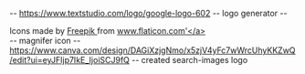 

-- https://www.textstudio.com/logo/google-logo-602 -- logo generator
-- <div> Icons made by <a href="https://www.flaticon.com/authors/freepik" title="Freepik"> Freepik </a> from <a href="https://www.flaticon.com/" title="Flaticon">www.flaticon.com'</a></div>  -- magnifer icon
-- https://www.canva.com/design/DAGiXzjgNmo/x5zjV4yFc7wWrcUhyKKZwQ/edit?ui=eyJFIjp7IkE_IjoiSCJ9fQ -- created search-images logo